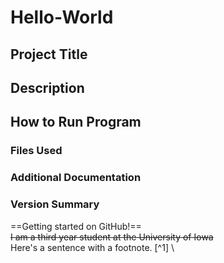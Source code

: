 # **Hello-World**
## Project Title 
## Description
## How to Run Program
### Files Used
### Additional Documentation
### Version Summary

==Getting started on GitHub!== \
~~I am a third year student at the University of Iowa~~\
Here's a sentence with a footnote. [^1] \
